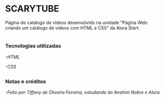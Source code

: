 <h1>SCARYTUBE</h1>

Página de catálogo de vídeos desenvolvido na unidade "Página Web: criando um catálogo de vídeos com HTML e CSS" da Alura Start.

#

<h3>Tecnologias utilizadas</h3>

_-HTML_

_-CSS_
##

<h3>Notas e créditos</h3>

_-Feito por Tiffany de Oliveira Ferreira, estudande do Ibrahim Nobre e Alura_

